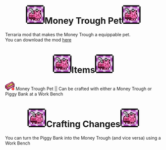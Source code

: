 # <div align="center"><a href="#money-trough-pet"><img src="https://github.com/SoaringGecko/MoneyTroughPet/blob/master/icon.png?raw=true" height="60px"></a>Money Trough Pet<a href="#money-trough-pet"><img src="https://github.com/SoaringGecko/MoneyTroughPet/blob/master/icon.png?raw=true" height="60px"></a></div>
Terraria mod that makes the Money Trough a equippable pet.<br/>
You can download the mod <a href="https://github.com/SoaringGecko/MoneyTroughPet/releases">here</a>

# <div align="center"><a href="#items"><img src="https://github.com/SoaringGecko/MoneyTroughPet/blob/master/icon.png?raw=true" height="60px"></a>Items<a href="#items"><img src="https://github.com/SoaringGecko/MoneyTroughPet/blob/master/icon.png?raw=true" height="60px"></a></div>
<img src="https://github.com/SoaringGecko/MoneyTroughPet/blob/master/Items/MoneyTroughPet.png?raw=true"> Money Trough Pet || Can be crafted with either a Money Trough or Piggy Bank at a Work Bench

# <div align="center"><a href="#crafting-changes"><img src="https://github.com/SoaringGecko/MoneyTroughPet/blob/master/icon.png?raw=true" height="60px"></a>Crafting Changes<a href="#crafting-changes"><img src="https://github.com/SoaringGecko/MoneyTroughPet/blob/master/icon.png?raw=true" height="60px"></a></div>
You can turn the Piggy Bank into the Money Trough (and vice versa) using a Work Bench
